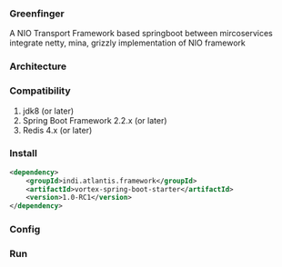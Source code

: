 ### Greenfinger
A NIO Transport Framework based springboot between mircoservices 
integrate netty, mina, grizzly implementation of NIO framework

### Architecture

### Compatibility

1. jdk8 (or later)
2. Spring Boot Framework 2.2.x (or later)
3. Redis 4.x (or later)

### Install

```xml
<dependency>
	<groupId>indi.atlantis.framework</groupId>
	<artifactId>vortex-spring-boot-starter</artifactId>
	<version>1.0-RC1</version>
</dependency>
```



### Config

### Run